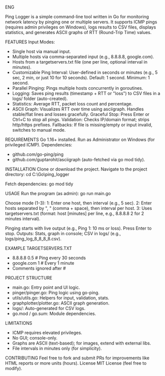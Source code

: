 ENG

Ping Logger is a simple command-line tool written in Go for monitoring network latency by pinging one or multiple servers. It supports ICMP pings (requires admin privileges on Windows), logs results to CSV files, displays statistics, and generates ASCII graphs of RTT (Round-Trip Time) values.

FEATURES
Input Modes:
- Single host via manual input.
- Multiple hosts via comma-separated input (e.g., 8.8.8.8, google.com).
- Hosts from a targetservers.txt file (one per line, optional interval in minutes).
- Customizable Ping Interval: User-defined in seconds or minutes (e.g., 5 sec, 2 min, or just 10 for 10 seconds). Default: 1 second. Minimum: 1 second.
- Parallel Pinging: Pings multiple hosts concurrently in goroutines.
- Logging: Saves ping results (timestamp + RTT or "loss") to CSV files in a logs/ folder (auto-created).
- Statistics: Average RTT, packet loss count and percentage.
- ASCII Graph: Visualizes RTT over time using asciigraph. Handles stable/flat lines and losses gracefully.
Graceful Stop: Press Enter or Ctrl+C to stop all pings.
Validation: Checks IP/domain format; strips http/https prefixes.
Fallbacks: If file is missing/empty or input invalid, switches to manual mode.

REQUIREMENTS
Go 1.16+ installed.
Run as Administrator on Windows (for privileged ICMP).
Dependencies:
- github.com/go-ping/ping
- github.com/guptarohit/asciigraph (auto-fetched via go mod tidy).

INSTALLATION
Clone or download the project.
Navigate to the project directory:
cd C:\Go\ping_logger

Fetch dependencies:
go mod tidy

USAGE
Run the program (as admin):
go run main.go

Choose mode (1-3):
1: Enter one host, then interval (e.g., 5 sec).
2: Enter hosts separated by ", " (comma + space), then interval per host.
3: Uses targetservers.txt (format: host [minutes] per line, e.g., 8.8.8.8 2 for 2 minutes interval).


Pinging starts with live output (e.g., Ping 1: 10 ms or loss).
Press Enter to stop.
Outputs: Stats, graph in console; CSV in logs/ (e.g., logs/ping_log_8_8_8_8.csv).

EXAMPLE TARGETSERVERS.TXT
- 8.8.8.8 0.5  # Ping every 30 seconds
- google.com 1 # Every 1 minute
- Comments ignored after #

PROJECT STRUCTURE
- main.go: Entry point and UI logic.
- pinger/pinger.go: Ping logic using go-ping.
- utils/utils.go: Helpers for input, validation, stats.
- graphplotter/plotter.go: ASCII graph generation.
- logs/: Auto-generated for CSV logs.
- go.mod / go.sum: Module dependencies.

LIMITATIONS
- ICMP requires elevated privileges.
- No GUI; console-only.
- Graphs are ASCII (text-based); for images, extend with external libs.
- File intervals in minutes only (for simplicity).

CONTRIBUTING
Feel free to fork and submit PRs for improvements like HTML reports or more units (hours).
License
MIT License (feel free to modify).

